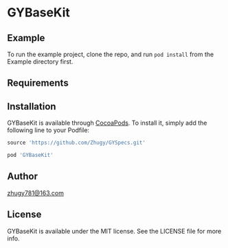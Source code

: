 # GYBaseKit

## Example

To run the example project, clone the repo, and run `pod install` from the Example directory first.

## Requirements

## Installation

GYBaseKit is available through [CocoaPods](https://cocoapods.org). To install
it, simply add the following line to your Podfile:

```ruby
source 'https://github.com/Zhugy/GYSpecs.git'

pod 'GYBaseKit'
```

## Author

zhugy781@163.com

## License

GYBaseKit is available under the MIT license. See the LICENSE file for more info.
